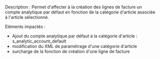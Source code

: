 Description : 
Permet d'affecter à la création des lignes de facture un compte analytique par défaut en fonction de la catégorie d'article associée à l'article sélectionné. 

Eléments impactés : 
- Ajout du compte analytique par défaut à la catégorie d'article : s_analytic_account_default 
- modification du XML de paramétrage d'une catégorie d'article 
- surcharge de la fonction de création d'une ligne de facture 
